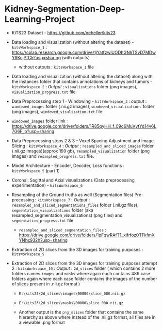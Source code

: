 # Kidney-Segmentation-Deep-Learning-Project

* KiTS23 Dataset - https://github.com/neheller/kits23

* Data loading and visualization (without altering the dataset) - `kitsWorkspace_1` : https://colab.research.google.com/drive/1jYatfzwiUODhGNhTSvD7MDwYRKcjPfC5?usp=sharing (with outputs)
  - without outputs : `kitsWorkspace_1` file
 
* Data loading and visualization (without altering the dataset) along with the instances folder that contains annotations of kidneys and tumors - `kitsWorkspace_2` : _Output_ : `visualizations` folder (png images), `visualization_progress.txt` file

* Data Preprocessing step 1 - Windowing - `kitsWorkspace_3` : _output_ : `windowed_images` folder (.nii.gz images), `windowed_visualizations` folder (png images), `windowed_visulization.txt` file
 - `windowed_images` folder link : https://drive.google.com/drive/folders/1R85qyHH_f_09c6MuVytYd14v6L7G6F_b?usp=sharing

* Data Preprocessing steps 2 & 3 - Voxel Spacing Adjustment and Image Slicing : `kitsWorkspace_4` : _Output_ : `resampled_and_sliced_images` folder (.nii.gz images)(approx 190 gb), `resampled_visualization` folder (png images) and `resampled_progress.txt` file.

* Model Architecture - Encoder, Decoder, Loss functions : `kitsWorkspace_5` (part 1)

* Coronal, Sagittal and Axial visualizations (Data preprocessing experimentation) - `kitsWorkspace_6`

* Resampling of the Ground truths as well (Segmentation files) Pre-precessing : `kitsWorkspace_7` : _Output_ : `resampled_and_sliced_segmentations_files` folder (.nii.gz files), `segmentation_visualizations` folder (aka resampled_segmentation_visualizations) (png files) and `segmentation_progress.txt` file
  - `resampled_and_sliced_segmentation_files` : https://drive.google.com/drive/folders/1pFqwRAfT1_xifrfoz0TFkfmXYNhx932h?usp=sharing
 
* Extraction of 2D slices from the 3D images for training purposes : `kitsWorkspace_9`

* Extraction of 2D slices from the 3D images for training purposes attempt 2 : `kitsWorkspace_10` : _Output_ : `2d_slices` folder ( which contains 2 more folders names `images` and `masks` where again each contains 489 case folders again where each case folder contains the images of the number of slices present in .nii.gz format )
  - `E:\kits23\2d_slices\images\00000\slice_000.nii.gz`
  - `E:\kits23\2d_slices\masks\00000\slice_000.nii.gz`

  - Another output is the `png_slices` folder that contains the same hierarchy as above where instead of the .nii.gz format, all files are in a viewable .png format
